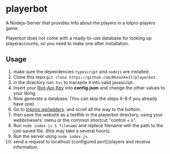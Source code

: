 # playerbot
A Nodejs-Server that provides Info about the players in a lolpro-players game.

Playerbot does not come with a ready-to-use database for looking up playeraccounts, so you need to make one after installation.


## Usage
1. make sure the dependencies ```typescript``` and ```nodejs``` are installed.
2. Clone this repo:```git clone https://github.com/Mononke17/playerbot```.
3. in the directory run: ```tsc``` to transpile it into valid javascript.
4. Insert your [Riot-Api-Key](https://developer.riotgames.com/) into **config.json** and change the other values to your liking.
5. Now generate a database. (You can skip the steps 6-8 if you already have one)
6. Go to [lolpros.gg/ladders](https://lolpros.gg/ladders). and scroll all the way to the bottom.
7. then save the website as a textfile in the playerbot directory, using your webbrowsers' menu or the common shortcut "control + s".
8. Run ```node index.js S filename``` and replace filename wth the path to the just-saved file. (this may take a several hours).
9. Run the server using ```node index.js```.
10. send a request to localhost:{configured port}/players and receive information.
  
